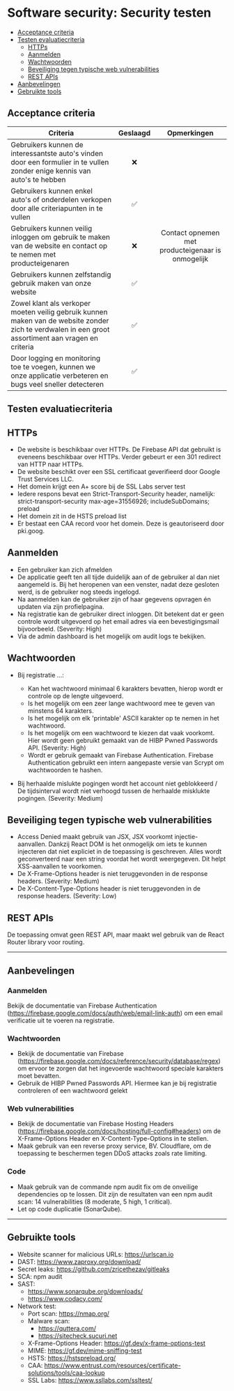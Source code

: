# Software security: Security testen

- [Acceptance criteria](#Acceptance%20criteria)
- [Testen evaluatiecriteria](#Testen%20evaluatiecriteria)
  - [HTTPs](#HTTPs)
  - [Aanmelden](#Aanmelden)
  - [Wachtwoorden](#Wachtwoorden)
  - [Beveiliging tegen typische web vulnerabilities](#Beveiliging%20tegen%20typische%20web%20vulnerabilities)
  - [REST APIs](#REST%20APIs)
- [Aanbevelingen](#Aanbevelingen)
- [Gebruikte tools](#Gebruikte%20tools)

## Acceptance criteria

| Criteria                                                                              |  Geslaagd |  Opmerkingen |
| ------------------------------------------------------------------------------------- |  :----: | :----: |
| Gebruikers kunnen de interessantste auto's vinden door een formulier in te vullen zonder enige kennis van auto's te hebben | :x: 
| Gebruikers kunnen enkel auto's of onderdelen verkopen door alle criteriapunten in te vullen | :white_check_mark:
| Gebruikers kunnen veilig inloggen om gebruik te maken van de website en contact op te nemen met producteigenaren | :x: | Contact opnemen met producteigenaar is onmogelijk
| Gebruikers kunnen zelfstandig gebruik maken van onze website | :white_check_mark:
| Zowel klant als verkoper moeten veilig gebruik kunnen maken van de website zonder zich te verdwalen in een groot assortiment aan vragen en criteria | :white_check_mark:
| Door logging en monitoring toe te voegen, kunnen we onze applicatie verbeteren en bugs veel sneller detecteren | :white_check_mark:



## Testen evaluatiecriteria

## HTTPs

- De website is beschikbaar over HTTPs. De Firebase API dat gebruikt is eveneens beschikbaar over HTTPs.
Verder gebeurt er een 301 redirect van HTTP naar HTTPs.
- De website beschikt over een SSL certificaat geverifieerd door Google Trust Services LLC.
- Het domein krijgt een A+ score bij de SSL Labs server test
- Iedere respons bevat een Strict-Transport-Security header, namelijk: strict-transport-security max-age=31556926; includeSubDomains; preload
- Het domein zit in de HSTS preload list
- Er bestaat een CAA record voor het domein. Deze is geautoriseerd door pki.goog.



## Aanmelden

- Een gebruiker kan zich afmelden
- De applicatie geeft ten all tijde duidelijk aan of de gebruiker al dan niet aangemeld is.
Bij het heropenen van een venster, nadat deze gesloten werd, is de gebruiker nog steeds ingelogd.
- Na aanmelden kan de gebruiker zijn of haar gegevens opvragen én updaten via zijn profielpagina. 
- Na registratie kan de gebruiker direct inloggen. Dit betekent dat er geen controle wordt uitgevoerd 
op het email adres via een bevestigingsmail bijvoorbeeld. (Severity: High)
- Via de admin dashboard is het mogelijk om audit logs te bekijken.



## Wachtwoorden

- Bij registratie ...: 
	- Kan het wachtwoord minimaal 6 karakters bevatten, hierop wordt er controle op de lengte uitgevoerd.
	- Is het mogelijk om een zeer lange wachtwoord mee te geven van minstens 64 karakters. 
	- Is het mogelijk om elk 'printable' ASCII karakter op te nemen in het wachtwoord. 
	- Is het mogelijk om een wachtwoord te kiezen dat vaak voorkomt. Hier wordt geen gebruikt gemaakt
	van de HIBP Pwned Passwords API. (Severity: High)
	- Wordt er gebruik gemaakt van Firebase Authentication. Firebase Authentication gebruikt een 
	intern aangepaste versie van Scrypt om wachtwoorden te hashen. 

- Bij herhaalde mislukte pogingen wordt het account niet geblokkeerd / De tijdsinterval wordt niet verhoogd tussen de herhaalde misklukte pogingen. (Severity: Medium)



## Beveiliging tegen typische web vulnerabilities

- Access Denied maakt gebruik van JSX, JSX voorkomt injectie-aanvallen. Dankzij React DOM 
is het onmogelijk om iets te kunnen injecteren dat niet expliciet in de toepassing is geschreven. 
Alles wordt geconverteerd naar een string voordat het wordt weergegeven. Dit helpt XSS-aanvallen te voorkomen. 
- De X-Frame-Options header is niet teruggevonden in de response headers. (Severity: Medium)
- De X-Content-Type-Options header is niet teruggevonden in de response headers. (Severity: Low)


## REST APIs

De toepassing omvat geen REST API, maar maakt wel gebruik van de React Router library voor routing. 


--------------------------------------------------------------------------------------------------------------------

## Aanbevelingen

### Aanmelden
Bekijk de documentatie van Firebase Authentication (https://firebase.google.com/docs/auth/web/email-link-auth)
om een email verificatie uit te voeren na registratie.

### Wachtwoorden

- Bekijk de documentatie van Firebase (https://firebase.google.com/docs/reference/security/database/regex)
om ervoor te zorgen dat het ingevoerde wachtwoord speciale karakters moet bevatten.
- Gebruik de HIBP Pwned Passwords API. Hiermee kan je bij registratie controleren of een wachtwoord gelekt 

### Web vulnerabilities

- Bekijk de documentatie van Firebase Hosting Headers (https://firebase.google.com/docs/hosting/full-config#headers)
om de X-Frame-Options Header en X-Content-Type-Options in te stellen. 
- Maak gebruik van een reverse proxy service, BV. Cloudflare, om de toepassing te beschermen tegen DDoS attacks zoals rate limiting.

### Code

- Maak gebruik van de commande npm audit fix om de onveilige dependencies op te lossen.
Dit zijn de resultaten van een npm audit scan: 14 vulnerabilities (8 moderate, 5 high, 1 critical).
- Let op code duplicatie (SonarQube).

--------------------------------------------------------------------------------------------------------------------


## Gebruikte tools 

- Website scanner for malicious URLs: https://urlscan.io
- DAST: https://www.zaproxy.org/download/
- Secret leaks: https://github.com/zricethezav/gitleaks
- SCA: npm audit
- SAST: 
	- https://www.sonarqube.org/downloads/
	- https://www.codacy.com/
- Network test: 
	- Port scan: https://nmap.org/
	- Malware scan: 
		- https://quttera.com/
		- https://sitecheck.sucuri.net
	- X-Frame-Options Header: https://gf.dev/x-frame-options-test
	- MIME: https://gf.dev/mime-sniffing-test
	- HSTS: https://hstspreload.org/
	- CAA: https://www.entrust.com/resources/certificate-solutions/tools/caa-lookup
	- SSL Labs: https://www.ssllabs.com/ssltest/
